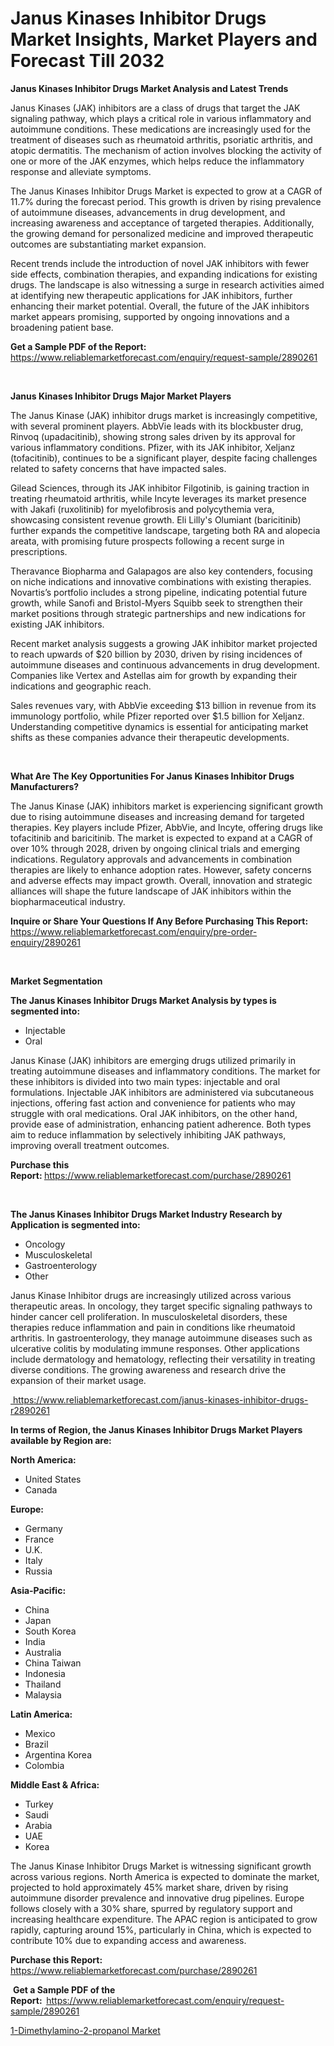 <p><h1>Janus Kinases Inhibitor Drugs Market Insights, Market Players and Forecast Till 2032</h1></p><p><strong>Janus Kinases Inhibitor Drugs Market Analysis and Latest Trends</strong></p>
<p><p>Janus Kinases (JAK) inhibitors are a class of drugs that target the JAK signaling pathway, which plays a critical role in various inflammatory and autoimmune conditions. These medications are increasingly used for the treatment of diseases such as rheumatoid arthritis, psoriatic arthritis, and atopic dermatitis. The mechanism of action involves blocking the activity of one or more of the JAK enzymes, which helps reduce the inflammatory response and alleviate symptoms.</p><p>The Janus Kinases Inhibitor Drugs Market is expected to grow at a CAGR of 11.7% during the forecast period. This growth is driven by rising prevalence of autoimmune diseases, advancements in drug development, and increasing awareness and acceptance of targeted therapies. Additionally, the growing demand for personalized medicine and improved therapeutic outcomes are substantiating market expansion. </p><p>Recent trends include the introduction of novel JAK inhibitors with fewer side effects, combination therapies, and expanding indications for existing drugs. The landscape is also witnessing a surge in research activities aimed at identifying new therapeutic applications for JAK inhibitors, further enhancing their market potential. Overall, the future of the JAK inhibitors market appears promising, supported by ongoing innovations and a broadening patient base.</p></p>
<p><strong>Get a Sample PDF of the Report:&nbsp;</strong> <a href="https://www.reliablemarketforecast.com/enquiry/request-sample/2890261?utm_campaign=2731&utm_medium=2&utm_source=Github&utm_content=ia&utm_term=14032025&utm_id=janus-kinases-inhibitor-drugs">https://www.reliablemarketforecast.com/enquiry/request-sample/2890261</a></p>
<p>&nbsp;</p>
<p><strong>Janus Kinases Inhibitor Drugs Major Market Players</strong></p>
<p><p>The Janus Kinase (JAK) inhibitor drugs market is increasingly competitive, with several prominent players. AbbVie leads with its blockbuster drug, Rinvoq (upadacitinib), showing strong sales driven by its approval for various inflammatory conditions. Pfizer, with its JAK inhibitor, Xeljanz (tofacitinib), continues to be a significant player, despite facing challenges related to safety concerns that have impacted sales.</p><p>Gilead Sciences, through its JAK inhibitor Filgotinib, is gaining traction in treating rheumatoid arthritis, while Incyte leverages its market presence with Jakafi (ruxolitinib) for myelofibrosis and polycythemia vera, showcasing consistent revenue growth. Eli Lilly's Olumiant (baricitinib) further expands the competitive landscape, targeting both RA and alopecia areata, with promising future prospects following a recent surge in prescriptions.</p><p>Theravance Biopharma and Galapagos are also key contenders, focusing on niche indications and innovative combinations with existing therapies. Novartis’s portfolio includes a strong pipeline, indicating potential future growth, while Sanofi and Bristol-Myers Squibb seek to strengthen their market positions through strategic partnerships and new indications for existing JAK inhibitors.</p><p>Recent market analysis suggests a growing JAK inhibitor market projected to reach upwards of $20 billion by 2030, driven by rising incidences of autoimmune diseases and continuous advancements in drug development. Companies like Vertex and Astellas aim for growth by expanding their indications and geographic reach. </p><p>Sales revenues vary, with AbbVie exceeding $13 billion in revenue from its immunology portfolio, while Pfizer reported over $1.5 billion for Xeljanz. Understanding competitive dynamics is essential for anticipating market shifts as these companies advance their therapeutic developments.</p></p>
<p>&nbsp;</p>
<p><strong>What Are The Key Opportunities For Janus Kinases Inhibitor Drugs Manufacturers?</strong></p>
<p><p>The Janus Kinase (JAK) inhibitors market is experiencing significant growth due to rising autoimmune diseases and increasing demand for targeted therapies. Key players include Pfizer, AbbVie, and Incyte, offering drugs like tofacitinib and baricitinib. The market is expected to expand at a CAGR of over 10% through 2028, driven by ongoing clinical trials and emerging indications. Regulatory approvals and advancements in combination therapies are likely to enhance adoption rates. However, safety concerns and adverse effects may impact growth. Overall, innovation and strategic alliances will shape the future landscape of JAK inhibitors within the biopharmaceutical industry.</p></p>
<p><strong>Inquire or Share Your Questions If Any Before Purchasing This Report:</strong> <a href="https://www.reliablemarketforecast.com/enquiry/pre-order-enquiry/2890261?utm_campaign=2731&utm_medium=2&utm_source=Github&utm_content=ia&utm_term=14032025&utm_id=janus-kinases-inhibitor-drugs">https://www.reliablemarketforecast.com/enquiry/pre-order-enquiry/2890261</a></p>
<p>&nbsp;</p>
<p><strong>Market Segmentation</strong></p>
<p><strong>The Janus Kinases Inhibitor Drugs Market Analysis by types is segmented into:</strong></p>
<p><ul><li>Injectable</li><li>Oral</li></ul></p>
<p><p>Janus Kinase (JAK) inhibitors are emerging drugs utilized primarily in treating autoimmune diseases and inflammatory conditions. The market for these inhibitors is divided into two main types: injectable and oral formulations. Injectable JAK inhibitors are administered via subcutaneous injections, offering fast action and convenience for patients who may struggle with oral medications. Oral JAK inhibitors, on the other hand, provide ease of administration, enhancing patient adherence. Both types aim to reduce inflammation by selectively inhibiting JAK pathways, improving overall treatment outcomes.</p></p>
<p><strong>Purchase this Report:&nbsp;</strong><a href="https://www.reliablemarketforecast.com/purchase/2890261?utm_campaign=2731&utm_medium=2&utm_source=Github&utm_content=ia&utm_term=14032025&utm_id=janus-kinases-inhibitor-drugs">https://www.reliablemarketforecast.com/purchase/2890261</a></p>
<p>&nbsp;</p>
<p><strong>The Janus Kinases Inhibitor Drugs Market Industry Research by Application is segmented into:</strong></p>
<p><ul><li>Oncology</li><li>Musculoskeletal</li><li>Gastroenterology</li><li>Other</li></ul></p>
<p><p>Janus Kinase Inhibitor drugs are increasingly utilized across various therapeutic areas. In oncology, they target specific signaling pathways to hinder cancer cell proliferation. In musculoskeletal disorders, these therapies reduce inflammation and pain in conditions like rheumatoid arthritis. In gastroenterology, they manage autoimmune diseases such as ulcerative colitis by modulating immune responses. Other applications include dermatology and hematology, reflecting their versatility in treating diverse conditions. The growing awareness and research drive the expansion of their market usage.</p></p>
<p><a href="https://www.reliablemarketforecast.com/janus-kinases-inhibitor-drugs-r2890261?utm_campaign=2731&utm_medium=2&utm_source=Github&utm_content=ia&utm_term=14032025&utm_id=janus-kinases-inhibitor-drugs">&nbsp;https://www.reliablemarketforecast.com/janus-kinases-inhibitor-drugs-r2890261</a></p>
<p><strong>In terms of Region, the Janus Kinases Inhibitor Drugs Market Players available by Region are:</strong></p>
<p>
    <p> <strong> North America: </strong>
        <ul>
            <li>United States</li>
            <li>Canada</li>
        </ul>
        </p> 
    <p> <strong> Europe: </strong>
        <ul>
            <li>Germany</li>
            <li>France</li>
            <li>U.K.</li>
            <li>Italy</li>
            <li>Russia</li>
        </ul>
        </p> 
    <p> <strong> Asia-Pacific: </strong>
        <ul>
            <li>China</li>
            <li>Japan</li>
            <li>South Korea</li>
            <li>India</li>
            <li>Australia</li>
            <li>China Taiwan</li>
            <li>Indonesia</li>
            <li>Thailand</li>
            <li>Malaysia</li>
        </ul>
        </p> 
    <p> <strong> Latin America: </strong>
        <ul>
            <li>Mexico</li>
            <li>Brazil</li>
            <li>Argentina Korea</li>
            <li>Colombia</li>
        </ul>
        </p> 
    <p> <strong> Middle East & Africa: </strong>
        <ul>
            <li>Turkey</li>
            <li>Saudi</li>
            <li>Arabia</li>
            <li>UAE</li>
            <li>Korea</li>
        </ul>
    </p>
    </p>
<p><p>The Janus Kinase Inhibitor Drugs Market is witnessing significant growth across various regions. North America is expected to dominate the market, projected to hold approximately 45% market share, driven by rising autoimmune disorder prevalence and innovative drug pipelines. Europe follows closely with a 30% share, spurred by regulatory support and increasing healthcare expenditure. The APAC region is anticipated to grow rapidly, capturing around 15%, particularly in China, which is expected to contribute 10% due to expanding access and awareness.</p></p>
<p><strong>Purchase this Report: </strong><a href="https://www.reliablemarketforecast.com/purchase/2890261?utm_campaign=2731&utm_medium=2&utm_source=Github&utm_content=ia&utm_term=14032025&utm_id=janus-kinases-inhibitor-drugs">https://www.reliablemarketforecast.com/purchase/2890261</a></p>
<p>&nbsp;<strong>Get a Sample PDF of the Report:&nbsp;&nbsp;</strong><a href="https://www.reliablemarketforecast.com/enquiry/request-sample/2890261?utm_campaign=2731&utm_medium=2&utm_source=Github&utm_content=ia&utm_term=14032025&utm_id=janus-kinases-inhibitor-drugs">https://www.reliablemarketforecast.com/enquiry/request-sample/2890261</a></p>
<p><strong></strong></p>
<p><p><a href="https://github.com/alberthagorsuch/Market-Research-Report-List-1/blob/main/1-dimethylamino-2-propanol-market.md?utm_campaign=2731&utm_medium=2&utm_source=Github&utm_content=ia&utm_term=14032025&utm_id=janus-kinases-inhibitor-drugs">1-Dimethylamino-2-propanol Market</a></p></p>